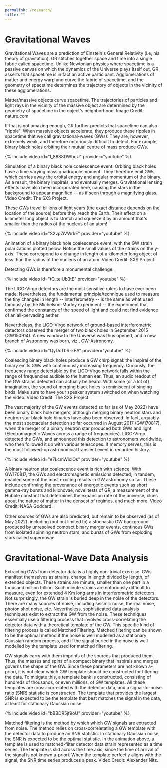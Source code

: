 ```yaml
---
permalink: /research/
title: ""
---
```


# Gravitational Waves

Gravitational Waves are a prediction of Einstein's General Relativity (i.e, his theory of gravitation). GR stitches together space and time into a single fabric called spacetime. Unlike Newtonian physics where spacetime is a passive canvas on which the dynamics of the Universe plays itself out, GR asserts that spacetime is in fact an active participant. Agglomerations of matter and energy warp and curve the fabric of spacetime, and the geometry of spacetime determines the trajectory of objects in the vicinity of these agglomerations.

<img src="{{ site.url }}{{ site.baseurl }}/assets/images/curvature.jpg" alt="">
<figcaption>Matter/massive objects curve spacetime. The trajectories of particles and light rays in the vicinity of the massive object are determined by the geometry of spacetime in the object's neighborhood. Image Credit: nature.com</figcaption>

If that is not amazing enough, GR further predicts that spacetime can also "ripple". When massive objects accelerate, they produce these ripples in spacetime that we call gravitational-waves (GWs). They are, however, extremely weak, and therefore notoriously difficult to detect. For example, binary black holes orbiting their mutual centre of mass produce GWs. 

{% include video id="I_88S8DWbcU" provider="youtube" %}
<figcaption>Simulation of a binary black hole coalescence event. Orbiting black holes have a time varying mass quadrupole moment. They therefore emit GWs, which carries away the orbital energy and angular momentum of the binary. As a result, the binary inspirals, and eventually merges. Gravitational lensing effects have also been incorporated here, causing the stars in the background to appear magnified -- as if seen through a magnifying glass. Video Credit: The SXS Project. </figcaption>

These GWs travel billions of light years (the exact distance depends on the location of the source) before they reach the Earth. Their effect on a kilometer long object is to stretch and squeeze it by an amount that's smaller than the radius of the nucleus of an atom!

{% include video id="S2vp7iVWrkE" provider="youtube" %}
<figcaption>Animation of a binary black hole coalescence event, with the GW strain polarizations plotted below. Notice the small values of the strains on the y-axis. These correspond to a change in length of a kilometer long object of less than the radius of the nucleus of an atom. Video Credit: SXS Project. </figcaption>

Detecting GWs is therefore a monumental challenge. 

{% include video id="tQ_teIUb3tE" provider="youtube" %}
<figcaption>The LIGO-Virgo detectors are the most sensitive rulers to have ever been made. Nevertheless, the fundamental principle/technique used to measure the tiny changes in length -- interferometry -- is the same as what used famously by the Michelson-Morley experiment -- the experiment that confirmed the constancy of the speed of light and could not find evidence of an all-pervading aether. </figcaption>

Nevertheless, the LIGO-Virgo network of ground-based interferometric detectors observed the merger of two black holes in September 2015 (GW150914). A new window to the Universe was thus opened, and a new branch of Astronomy was born, viz., GW-Astronomy.

{% include video id="QyDcTbR-kEA" provider="youtube" %}
<figcaption> Coalescing binary black holes produce a GW chirp signal: the inspiral of the binary emits GWs with continuously increasing frequency. Curiously, the frequency range detectable by the LIGO-Virgo network falls within the range of frequencies audible to the human ear. Thus, an audio readout of the GW strains detected can actually be heard. With some (or a lot of) imagination, the sound of merging black holes is reminiscent of singing birds. Make sure to have your speaker system switched on when watching the video. Video Credit: The SXS Project. </figcaption>

The vast majority of the GW events detected so far (as of May 2022) have been binary black hole mergers, although merging binary neutron stars and neutron star black hole binaries have also been observed. In fact, arguably the most spectacular detection so far occurred in August 2017 (GW170817), when the merger of a binary neutron star produced both GWs and light (Electromagnetic Waves across a range of frequencies). LIGO-Virgo detected the GWs, and announced this detection to astronomers worldwide, who then followed it up with various telescopes. If memory serves, this is the most followed-up astronomical transient event in recorded history.

{% include video id="e7LcmWiclOs" provider="youtube" %}
<figcaption> A binary neutron star coalescence event is rich with science. With GW170817, the GWs and electromagnetic emissions detected, in tandem, enabled some of the most exciting results in GW astronomy so far. These include confirming the provenance of energetic events such as short gamma-ray bursts and kilonovae, novel tests of GR, a measurement of the Hubble constant that determines the expansion rate of the universe, clues about the nature of matter in the densest of regimes, and much more. Video Credit: NASA Goddard. </figcaption>

Other sources of GWs are also predicted, but remain to be observed (as of May 2022), including (but not limited to) a stochastic GW background produced by unresolved compact binary merger events, continous GWs from isolated spinning neutron stars, and bursts of GWs from exploding stars called supernovae.

# Gravitational-Wave Data Analysis

Extracting GWs from detector data is a highly non-trivial exercise. GWs manifest themselves as strains, change in length divided by length, of extended objects. These strains are minute, smaller than one part in a thousand million trillion. Such minute strains are notoriously difficult to measure, even for extended 4 Km long arms in interferometric detectors. Not surprisingly, the GW strain is buried deep in the noise of the detectors. There are many sources of noise, including seismic noise, thermal noise, photon shot noise, etc. Nevertheless, sophisticated data analysis techniques exist to extract the GW from the noise. These techniques essentially use a filtering process that involves cross-correlating the detector data with a theoretical template of the GW. This specific kind of filtering process is called Matched Filtering. Matched filtering can be shown to be the optimal method if the noise is well modelled as a stationary Gaussian random process, and if the signal buried in the noise is well modelled by the template used for matched filtering. 

GW signals carry with them imprints of the sources that produced them. Thus, the masses and spins of a compact binary that inspirals and merges governs the shape of the GW. Since these parameters are not known a-priori, it is not clear which GW template should be constructed for filtering the data. To mitigate this, a template bank is constructed, consisting of hundreds of thousands, or even millions, of GW templates. All these templates are cross-correlated with the detector data, and a signal-to-noise ratio (SNR) statistic is constructed. The template that provides the largest SNR is expected to be the template that best matches the signal in the data, at least for stationary Gaussian noise.

{% include video id="bBBDR5jf9oU" provider="youtube" %}
<figcaption> Matched filtering is the method by which which GW signals are extracted from noise. The method relies on cross-correletating a GW template with the detector data to produce an SNR statistic. In stationary Gaussian noise, the SNR is expected to be the optimal statistic. In the animation above, a template is used to matched-filter detector data strain represented as a time series. The template is slid across the time axis, since the time of arrival of the signal is not known a-priori. When the template perfectly aligns with the signal, the SNR time series produces a peak. Video Credit: Alexander Nitz. </figcaption> 
